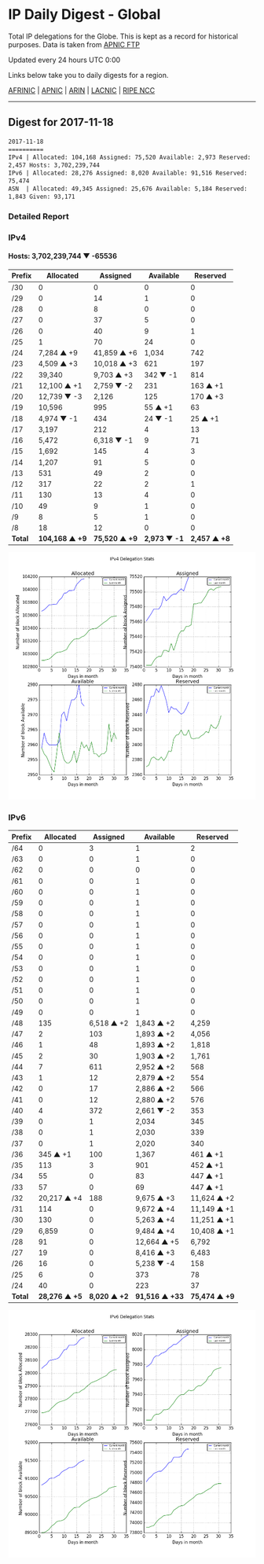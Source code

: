 # IP Daily Digest - Global

Total IP delegations for the Globe. This is kept as a record for historical purposes. Data is taken from [APNIC FTP](https://ftp.apnic.net/)

Updated every 24 hours UTC 0:00

Links below take you to daily digests for a region.

[AFRINIC](./archives/AFRINIC/) | [APNIC](./archives/APNIC/) | [ARIN](./archives/ARIN/) | [LACNIC](./archives/LACNIC/) | [RIPE NCC](./archives/RIPE_NCC/)

---

## Digest for 2017-11-18
```
2017-11-18
==========
IPv4 | Allocated: 104,168 Assigned: 75,520 Available: 2,973 Reserved: 2,457 Hosts: 3,702,239,744
IPv6 | Allocated: 28,276 Assigned: 8,020 Available: 91,516 Reserved: 75,474
ASN  | Allocated: 49,345 Assigned: 25,676 Available: 5,184 Reserved: 1,843 Given: 93,171
```

### Detailed Report

### IPv4

#### Hosts: **3,702,239,744 ▼ -65536**

| Prefix | Allocated | Assigned | Available | Reserved |
| ----- | ----- | ----- | ----- | ----- |
| /30 | 0 | 0 | 0 | 0 |
| /29 | 0 | 14 | 1 | 0 |
| /28 | 0 | 8 | 0 | 0 |
| /27 | 0 | 37 | 5 | 0 |
| /26 | 0 | 40 | 9 | 1 |
| /25 | 1 | 70 | 24 | 0 |
| /24 | 7,284 ▲ +9 | 41,859 ▲ +6 | 1,034 | 742 |
| /23 | 4,509 ▲ +3 | 10,018 ▲ +3 | 621 | 197 |
| /22 | 39,340 | 9,703 ▲ +3 | 342 ▼ -1 | 814 |
| /21 | 12,100 ▲ +1 | 2,759 ▼ -2 | 231 | 163 ▲ +1 |
| /20 | 12,739 ▼ -3 | 2,126 | 125 | 170 ▲ +3 |
| /19 | 10,596 | 995 | 55 ▲ +1 | 63 |
| /18 | 4,974 ▼ -1 | 434 | 24 ▼ -1 | 25 ▲ +1 |
| /17 | 3,197 | 212 | 4 | 13 |
| /16 | 5,472 | 6,318 ▼ -1 | 9 | 71 |
| /15 | 1,692 | 145 | 4 | 3 |
| /14 | 1,207 | 91 | 5 | 0 |
| /13 | 531 | 49 | 2 | 0 |
| /12 | 317 | 22 | 2 | 1 |
| /11 | 130 | 13 | 4 | 0 |
| /10 | 49 | 9 | 1 | 0 |
| /9 | 8 | 5 | 1 | 0 |
| /8 | 18 | 12 | 0 | 0 |
| **Total** | **104,168 ▲ +9** | **75,520 ▲ +9** | **2,973 ▼ -1** | **2,457 ▲ +8** |

![ipv4-stats](ipv4-figure.png)

### IPv6

| Prefix | Allocated | Assigned | Available | Reserved |
| ----- | ----- | ----- | ----- | ----- |
| /64 | 0 | 3 | 1 | 2 |
| /63 | 0 | 0 | 1 | 0 |
| /62 | 0 | 0 | 0 | 0 |
| /61 | 0 | 0 | 1 | 0 |
| /60 | 0 | 0 | 1 | 0 |
| /59 | 0 | 0 | 1 | 0 |
| /58 | 0 | 0 | 1 | 0 |
| /57 | 0 | 0 | 1 | 0 |
| /56 | 0 | 0 | 1 | 0 |
| /55 | 0 | 0 | 1 | 0 |
| /54 | 0 | 0 | 1 | 0 |
| /53 | 0 | 0 | 1 | 0 |
| /52 | 0 | 0 | 1 | 0 |
| /51 | 0 | 0 | 1 | 0 |
| /50 | 0 | 0 | 1 | 0 |
| /49 | 0 | 0 | 1 | 0 |
| /48 | 135 | 6,518 ▲ +2 | 1,843 ▲ +2 | 4,259 |
| /47 | 2 | 103 | 1,893 ▲ +2 | 4,056 |
| /46 | 1 | 48 | 1,893 ▲ +2 | 1,818 |
| /45 | 2 | 30 | 1,903 ▲ +2 | 1,761 |
| /44 | 7 | 611 | 2,952 ▲ +2 | 568 |
| /43 | 1 | 12 | 2,879 ▲ +2 | 554 |
| /42 | 0 | 17 | 2,886 ▲ +2 | 566 |
| /41 | 0 | 12 | 2,880 ▲ +2 | 576 |
| /40 | 4 | 372 | 2,661 ▼ -2 | 353 |
| /39 | 0 | 1 | 2,034 | 345 |
| /38 | 0 | 1 | 2,030 | 339 |
| /37 | 0 | 1 | 2,020 | 340 |
| /36 | 345 ▲ +1 | 100 | 1,367 | 461 ▲ +1 |
| /35 | 113 | 3 | 901 | 452 ▲ +1 |
| /34 | 55 | 0 | 83 | 447 ▲ +1 |
| /33 | 57 | 0 | 69 | 447 ▲ +1 |
| /32 | 20,217 ▲ +4 | 188 | 9,675 ▲ +3 | 11,624 ▲ +2 |
| /31 | 114 | 0 | 9,672 ▲ +4 | 11,149 ▲ +1 |
| /30 | 130 | 0 | 5,263 ▲ +4 | 11,251 ▲ +1 |
| /29 | 6,859 | 0 | 9,484 ▲ +4 | 10,408 ▲ +1 |
| /28 | 91 | 0 | 12,664 ▲ +5 | 6,792 |
| /27 | 19 | 0 | 8,416 ▲ +3 | 6,483 |
| /26 | 16 | 0 | 5,238 ▼ -4 | 158 |
| /25 | 6 | 0 | 373 | 78 |
| /24 | 40 | 0 | 223 | 37 |
| **Total** | **28,276 ▲ +5** | **8,020 ▲ +2** | **91,516 ▲ +33** | **75,474 ▲ +9** |

![ipv6-stats](ipv6-figure.png)